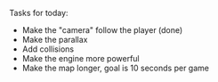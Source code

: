 Tasks for today:
- Make the "camera" follow the player (done)
- Make the parallax 
- Add collisions
- Make the engine more powerful
- Make the map longer, goal is 10 seconds per game
